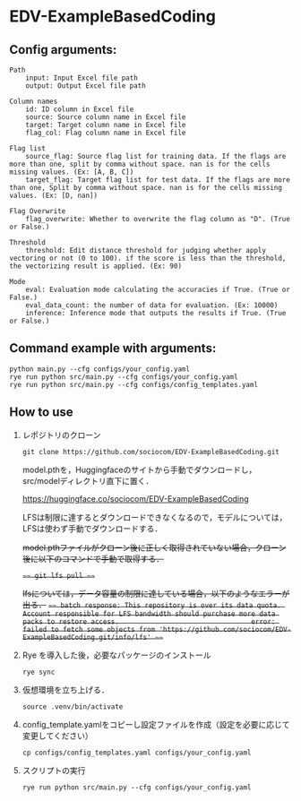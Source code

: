 # EDV-ExampleBasedCoding


## Config arguments:

    Path
        input: Input Excel file path
        output: Output Excel file path
    
    Column names
        id: ID column in Excel file
        source: Source column name in Excel file
        target: Target column name in Excel file
        flag_col: Flag column name in Excel file
    
    Flag list
        source_flag: Source flag list for training data. If the flags are more than one, split by comma without space. nan is for the cells missing values. (Ex: [A, B, C]) 
        target_flag: Target flag list for test data. If the flags are more than one, Split by comma without space. nan is for the cells missing values. (Ex: [D, nan]) 
        
    Flag Overwrite
        flag_overwrite: Whether to overwrite the flag column as "D". (True or False.)

    Threshold
        threshold: Edit distance threshold for judging whether apply vectoring or not (0 to 100). if the score is less than the threshold, the vectorizing result is applied. (Ex: 90) 
    
    Mode
        eval: Evaluation mode calculating the accuracies if True. (True or False.)
        eval_data_count: the number of data for evaluation. (Ex: 10000)
        inference: Inference mode that outputs the results if True. (True or False.)

## Command example with arguments:

    python main.py --cfg configs/your_config.yaml
    rye run python src/main.py --cfg configs/your_config.yaml
    rye run python src/main.py --cfg configs/config_templates.yaml



## How to use
1. レポジトリのクローン
    ```
    git clone https://github.com/sociocom/EDV-ExampleBasedCoding.git
    ```
   
   model.pthを，Huggingfaceのサイトから手動でダウンロードし，src/modelディレクトリ直下に置く．
   
   https://huggingface.co/sociocom/EDV-ExampleBasedCoding

   LFSは制限に達するとダウンロードできなくなるので，モデルについては，LFSは使わず手動でダウンロードする．

   ~~model.pthファイルがクローン後に正しく取得されていない場合，クローン後に以下のコマンドで手動で取得する．~~
   
    ~~```~~
    git lfs pull
    ~~```~~

   ~~lfsについては，データ容量の制限に達している場合，以下のようなエラーが出る．~~
   ~~```~~
   batch response: This repository is over its data quota. Account responsible for LFS bandwidth should purchase more data packs to restore access.                                
   error: failed to fetch some objects from 'https://github.com/sociocom/EDV-ExampleBasedCoding.git/info/lfs'
   ~~```~~


    
3. Rye を導入した後，必要なパッケージのインストール
    ```
    rye sync
    ```
4. 仮想環境を立ち上げる．
    ```
    source .venv/bin/activate
    ```
5. config_template.yamlをコピーし設定ファイルを作成（設定を必要に応じて変更してください）
    ```
    cp configs/config_templates.yaml configs/your_config.yaml
    ```
6. スクリプトの実行
    ```
    rye run python src/main.py --cfg configs/your_config.yaml
    ```
